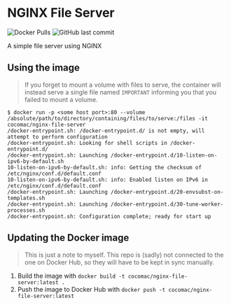 # NGINX File Server

![Docker Pulls](https://img.shields.io/docker/pulls/cocomac/nginx-file-server) ![GitHub last commit](https://img.shields.io/github/last-commit/coconutmacaroon/nginx-file-server)

A simple file server using NGINX

## Using the image

> If you forget to mount a volume with files to serve, the container will instead serve a single file named `IMPORTANT` informing you that you failed to mount a volume.

```
$ docker run -p <some host port>:80 --volume /absolute/path/to/directory/containing/files/to/serve:/files -it cocomac/nginx-file-server
/docker-entrypoint.sh: /docker-entrypoint.d/ is not empty, will attempt to perform configuration
/docker-entrypoint.sh: Looking for shell scripts in /docker-entrypoint.d/
/docker-entrypoint.sh: Launching /docker-entrypoint.d/10-listen-on-ipv6-by-default.sh
10-listen-on-ipv6-by-default.sh: info: Getting the checksum of /etc/nginx/conf.d/default.conf
10-listen-on-ipv6-by-default.sh: info: Enabled listen on IPv6 in /etc/nginx/conf.d/default.conf
/docker-entrypoint.sh: Launching /docker-entrypoint.d/20-envsubst-on-templates.sh
/docker-entrypoint.sh: Launching /docker-entrypoint.d/30-tune-worker-processes.sh
/docker-entrypoint.sh: Configuration complete; ready for start up
```

## Updating the Docker image

> This is just a note to myself. This repo is (sadly) not connected to the one on Docker Hub, so they will have to be kept in sync manually.

1. Build the image with `docker build -t cocomac/nginx-file-server:latest .`
2. Push the image to Docker Hub with `docker push -t cocomac/nginx-file-server:latest`
